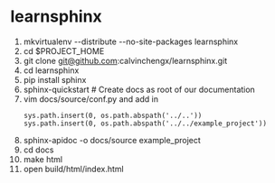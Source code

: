 learnsphinx
===========

1.  mkvirtualenv --distribute --no-site-packages learnsphinx
2.  cd $PROJECT\_HOME
3.  git clone git@github.com:calvinchengx/learnsphinx.git
4.  cd learnsphinx
5.  pip install sphinx
6.  sphinx-quickstart  # Create docs as root of our documentation
7.  vim docs/source/conf.py and add in
	```
    sys.path.insert(0, os.path.abspath('../..'))
	sys.path.insert(0, os.path.abspath('../../example_project'))
	```
8.  sphinx-apidoc -o docs/source example\_project
9.  cd docs
10. make html
11. open build/html/index.html 

